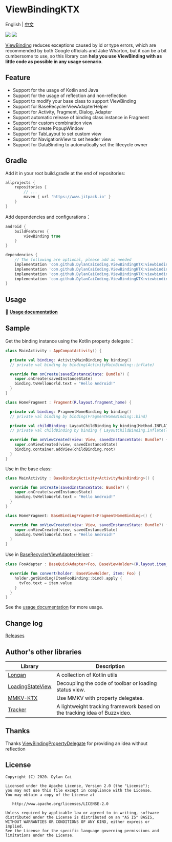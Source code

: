 # ViewBindingKTX

English | [中文](https://github.com/DylanCaiCoding/ViewBindingKtx/blob/master/README_CN.md)

[![](https://www.jitpack.io/v/DylanCaiCoding/ViewBindingKTX.svg)](https://www.jitpack.io/#DylanCaiCoding/ViewBindingKTX) [![](https://img.shields.io/badge/License-Apache--2.0-blue.svg)](https://github.com/DylanCaiCoding/ViewBindingKtx/blob/master/LICENSE)

[ViewBinding](https://developer.android.com/topic/libraries/view-binding) reduces exceptions caused by id or type errors, which are recommended by both Google officials and Jake Wharton, but it can be a bit cumbersome to use, so this library can **help you use ViewBinding with as little code as possible in any usage scenario**.

## Feature

- Support for the usage of Kotlin and Java
- Support for the usage of reflection and non-reflection
- Support to modify your base class to support ViewBinding
- Support for BaseRecyclerViewAdapterHelper
- Support for Activity, Fragment, Dialog, Adapter
- Support automatic release of binding class instance in Fragment
- Support for custom combination view
- Support for create PopupWindow
- Support for TabLayout to set custom view
- Support for NavigationView to set header view
- Support for DataBinding to automatically set the lifecycle owner

## Gradle

Add it in your root build.gradle at the end of repositories:
```groovy
allprojects {
    repositories {
        // ...
        maven { url 'https://www.jitpack.io' }
    }
}
```

Add dependencies and configurations：

```groovy
android {
    buildFeatures {
        viewBinding true
    }
}

dependencies {
    // The following are optional, please add as needed
    implementation 'com.github.DylanCaiCoding.ViewBindingKTX:viewbinding-ktx:2.0.5'
    implementation 'com.github.DylanCaiCoding.ViewBindingKTX:viewbinding-nonreflection-ktx:2.0.5'
    implementation 'com.github.DylanCaiCoding.ViewBindingKTX:viewbinding-base:2.0.5'
    implementation 'com.github.DylanCaiCoding.ViewBindingKTX:viewbinding-brvah:2.0.5'
}
```

## Usage

:pencil: **[Usage documentation](https://dylancaicoding.github.io/ViewBindingKTX/#/en/)**

## Sample

Get the binding instance using the Kotlin property delegate：

```kotlin
class MainActivity : AppCompatActivity() {

  private val binding: ActivityMainBinding by binding()
  // private val binding by binding(ActivityMainBinding::inflate)

  override fun onCreate(savedInstanceState: Bundle?) {
    super.onCreate(savedInstanceState)
    binding.tvHelloWorld.text = "Hello Android!"
  }
}
```

```kotlin
class HomeFragment : Fragment(R.layout.fragment_home) {

  private val binding: FragmentHomeBinding by binding()
  // private val binding by binding(FragmentHomeBinding::bind)

  private val childBinding: LayoutChildBinding by binding(Method.INFLATE)
  // private val childBinding by binding { LayoutChildBinding.inflate(layoutInflater) }

  override fun onViewCreated(view: View, savedInstanceState: Bundle?) {
    super.onViewCreated(view, savedInstanceState)
    binding.container.addView(childBinding.root)
  }
}
```

Use in the base class:

```kotlin
class MainActivity : BaseBindingActivity<ActivityMainBinding>() {

  override fun onCreate(savedInstanceState: Bundle?) {
    super.onCreate(savedInstanceState)
    binding.tvHelloWorld.text = "Hello Android!"
  }
}
```

```kotlin
class HomeFragment: BaseBindingFragment<FragmentHomeBinding>() {

  override fun onViewCreated(view: View, savedInstanceState: Bundle?) {
    super.onViewCreated(view, savedInstanceState)
    binding.tvHelloWorld.text = "Hello Android!"
  }
}
```

Use in [BaseRecyclerViewAdapterHelper](https://github.com/CymChad/BaseRecyclerViewAdapterHelper)：

```kotlin
class FooAdapter : BaseQuickAdapter<Foo, BaseViewHolder>(R.layout.item_foo) {

  override fun convert(holder: BaseViewHolder, item: Foo) {
    holder.getBinding(ItemFooBinding::bind).apply {
      tvFoo.text = item.value
    }
  }
}
```

See the [usage documentation](https://dylancaicoding.github.io/ViewBindingKTX) for more usage.

## Change log

[Releases](https://github.com/DylanCaiCoding/ViewBindingKTX/releases)

## Author's other libraries

| Library                                                      | Description                                                  |
| ------------------------------------------------------------ | ------------------------------------------------------------ |
| [Longan](https://github.com/DylanCaiCoding/Longan)           | A collection of Kotlin utils                                 |
| [LoadingStateView](https://github.com/DylanCaiCoding/LoadingStateView) | Decoupling the code of toolbar or loading status view.       |
| [MMKV-KTX](https://github.com/DylanCaiCoding/MMKV-KTX)       | Use MMKV with property delegates.                                      |
| [Tracker](https://github.com/DylanCaiCoding/Tracker)       | A lightweight tracking framework based on the tracking idea of Buzzvideo.|

## Thanks

Thanks [ViewBindingPropertyDelegate](https://github.com/kirich1409/ViewBindingPropertyDelegate) for providing an idea without reflection

## License

```
Copyright (C) 2020. Dylan Cai

Licensed under the Apache License, Version 2.0 (the "License");
you may not use this file except in compliance with the License.
You may obtain a copy of the License at

   http://www.apache.org/licenses/LICENSE-2.0

Unless required by applicable law or agreed to in writing, software
distributed under the License is distributed on an "AS IS" BASIS,
WITHOUT WARRANTIES OR CONDITIONS OF ANY KIND, either express or implied.
See the License for the specific language governing permissions and
limitations under the License.
```
